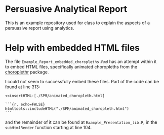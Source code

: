 # Persuasive Analytical Report

This is an example repository used for class to explain the aspects of a persuasive report using analytics.

# Help with embedded HTML files

The file `Example_Report_embedded_choropleths.Rmd` has an attempt within it to embed HTML files, specifically animated choropleths from the [choroplethr](https://cran.r-project.org/web/packages/choroplethr/vignettes/g-animated-choropleths.html) package.

I could not seem to successfully embed these files.  Part of the code can be found at line 313:

    <<insertHTML:[./SPM/animated_choropleth.html]

    ```{r, echo=FALSE}
    htmltools::includeHTML("./SPM/animated_choropleth.html")
    ```

and the remainder of it can be found at `Example_Presentation_lib.R`, in the `subHtmlRender` function starting at line 104.



